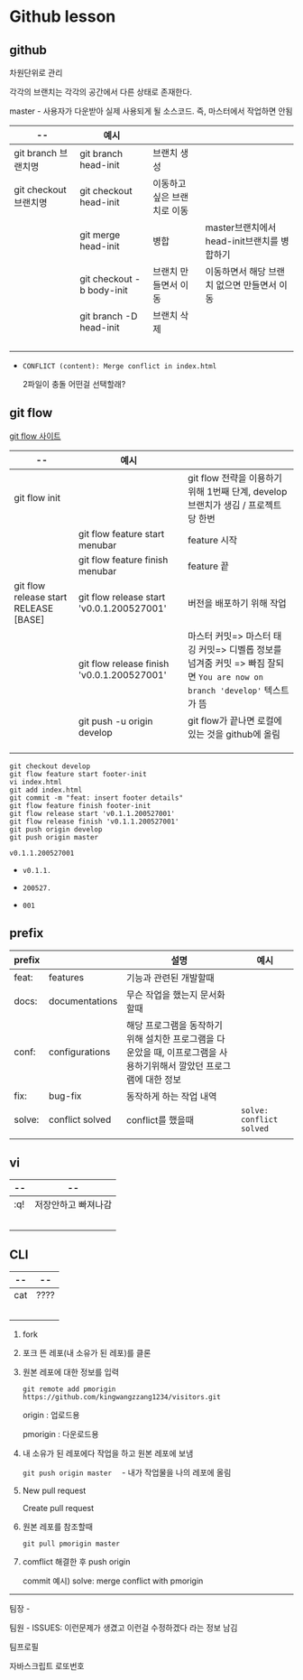 # Github lesson

## github

차원단위로 관리 

각각의 브랜치는 각각의 공간에서 다른 상태로 존재한다.

master - 사용자가 다운받아 실제 사용되게 될 소스코드. 즉, 마스터에서 작업하면 안됨

| --                    | 예시                      |                             |                                             |
| --------------------- | ------------------------- | --------------------------- | ------------------------------------------- |
| git branch 브랜치명   | git branch head-init      | 브랜치 생성                 |                                             |
| git checkout 브랜치명 | git checkout head-init    | 이동하고 싶은 브랜치로 이동 |                                             |
|                       | git merge head-init       | 병합                        | master브랜치에서 head-init브랜치를 병합하기 |
|                       | git checkout -b body-init | 브랜치 만들면서 이동        | 이동하면서 해당 브랜치 없으면 만들면서 이동 |
|                       | git branch -D head-init   | 브랜치 삭제                 |                                             |
|                       |                           |                             |                                             |
|                       |                           |                             |                                             |
|                       |                           |                             |                                             |
|                       |                           |                             |                                             |

- `CONFLICT (content): Merge conflict in index.html`

  2파일이 충돌 어떤걸 선택할래?

## git flow

[git flow 사이트](https://danielkummer.github.io/git-flow-cheatsheet/index.html)

| --                                    | 예시                                       |                                                              |
| ------------------------------------- | ------------------------------------------ | ------------------------------------------------------------ |
| git flow init                         |                                            | git flow 전략을 이용하기 위해 1번째 단계, develop 브랜치가 생김 / 프로젝트당 한번 |
|                                       | git flow feature start menubar             | feature 시작                                                 |
|                                       | git flow feature finish menubar            | feature 끝                                                   |
| git flow release start RELEASE [BASE] | git flow release start 'v0.0.1.200527001'  | 버전을 배포하기 위해 작업                                    |
|                                       | git flow release finish 'v0.0.1.200527001' | 마스터 커밋=> 마스터 태깅 커밋=> 디벨롭 정보를 넘겨줌 커밋 => 빠짐 잘되면 `You are now on branch 'develop'` 텍스트가 뜸 |
|                                       | git push -u origin develop                 | git flow가 끝나면 로컬에 있는 것을 github에 올림             |
|                                       |                                            |                                                              |
|                                       |                                            |                                                              |
|                                       |                                            |                                                              |



```
git checkout develop
git flow feature start footer-init 
vi index.html
git add index.html
git commit -m "feat: insert footer details"
git flow feature finish footer-init 
git flow release start 'v0.1.1.200527001'
git flow release finish 'v0.1.1.200527001'
git push origin develop
git push origin master
```

`v0.1.1.200527001`

- `v0.1.1.`

- `200527.`

- `001`

## prefix

| prefix |                 | 설명                                                         | 예시                     |
| ------ | --------------- | ------------------------------------------------------------ | ------------------------ |
| feat:  | features        | 기능과 관련된 개발할때                                       |                          |
| docs:  | documentations  | 무슨 작업을 했는지 문서화할때                                |                          |
| conf:  | configurations  | 해당 프로그램을 동작하기 위해 설치한 프로그램을 다운았을 때, 이프로그램을 사용하기위해서 깔았던 프로그램에 대한 정보 |                          |
| fix:   | bug-fix         | 동작하게 하는 작업 내역                                      |                          |
| solve: | conflict solved | conflict를 했을때                                            | `solve: conflict solved` |
|        |                 |                                                              |                          |



## vi

| --   | --                  |
| ---- | ------------------- |
| :q!  | 저장안하고 빠져나감 |
|      |                     |
|      |                     |
|      |                     |
|      |                     |
|      |                     |

## CLI

| --   | --   |
| ---- | ---- |
| cat  | ???? |
|      |      |
|      |      |
|      |      |
|      |      |
|      |      |



1. fork

2. 포크 뜬 레포(내 소유가 된 레포)를 클론

3. 원본 레포에 대한 정보를 입력 

   `git remote add pmorigin https://github.com/kingwangzzang1234/visitors.git`

   origin : 업로드용

   pmorigin : 다운로드용

4. 내 소유가 된 레포에다 작업을 하고 원본 레포에 보냄

   `git push origin master  ` - 내가 작업물을 나의 레포에 올림

5. New pull request

   Create pull request

6. 원본 레포를 참조할때

   `git pull pmorigin master`

7. comflict 해결한 후 push origin 

   commit 예시) solve: merge conflict with pmorigin



---

팀장 -

팀원 - ISSUES: 이런문제가 생겼고 이런걸 수정하겠다 라는 정보 남김



팀프로필

자바스크립트 로또번호

